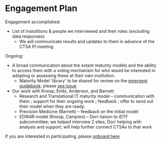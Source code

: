 # Engagement Plan

Engagement accomplished:
- List of instutitions & people we interviewed and their roles (excluding data responses)
  - We will communicate results and updates to them in advance of the CTSA PI meeting
    
Ongoing:
- A broad communication about the extant maturity models and the ability to access them with a voting mechanism for who would be interested in adopting or assessing these at their own institution. 
    - Maturity Model 'library' to be shared for review on the [emergent guidebook](https://reusable-data-best-practices.readthedocs.io/en/latest); please [see issue](https://github.com/data2health/maturity-model/issues/27)
- Our work with Knosp, Embi, Anderson, and Barnett
  - Research and Translational IT maturity model – communication with them ; support for their ongoing work ; feedback ; offer to send out their model when they are ready.
  - Precision Medicine (Barnett) – feedback on the initial model
  - EDW4R model (Knosp, Campion) – Dorr liaison to iDTF subcommittee; we helped interview 2 sites; Dorr helping with analysis and support; will help further connect CTSAs to that work

If you are interested in participating, please [onboard here](http://bit.ly/cd2h-onboarding-form)

